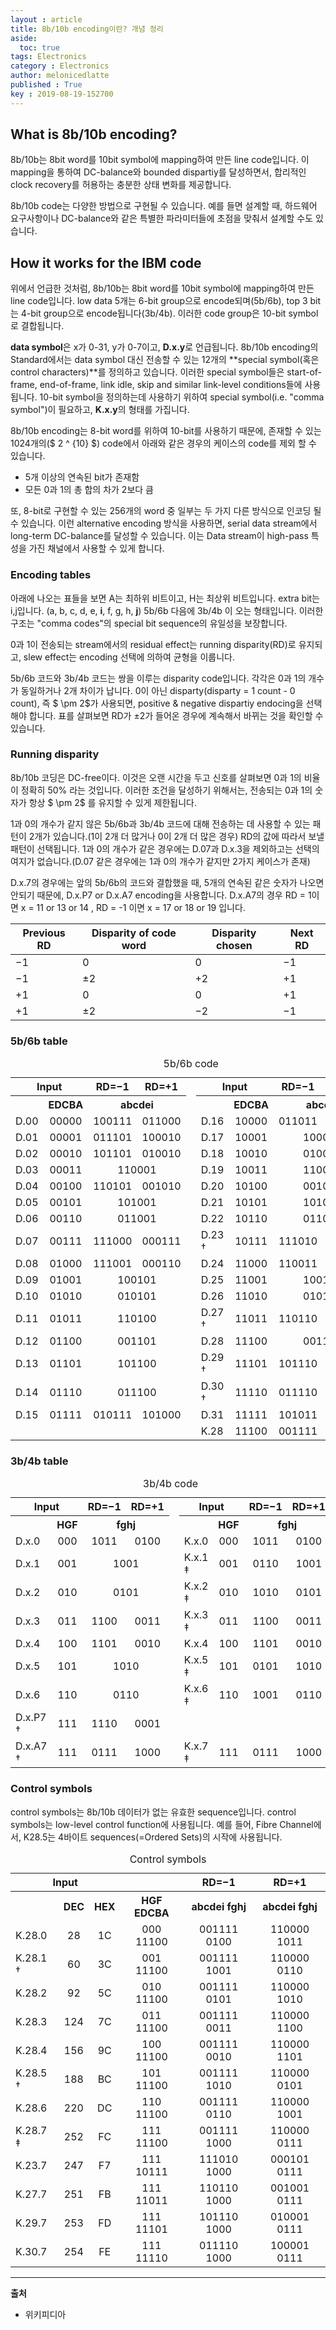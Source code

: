 ```yaml
---
layout : article
title: 8b/10b encoding이란? 개념 정리
aside:
  toc: true
tags: Electronics
category : Electronics
author: melonicedlatte
published : True
key : 2019-08-19-152700
---
```


## What is 8b/10b encoding?
8b/10b는 8bit word를 10bit symbol에 mapping하여 만든 line code입니다. 이 mapping을 통하여 DC-balance와 bounded dispartiy를 달성하면서, 합리적인 clock recovery를 허용하는 충분한 상태 변화를 제공합니다. 

8b/10b code는 다양한 방법으로 구현될 수 있습니다. 예를 들면 설계할 때, 하드웨어 요구사항이나 DC-balance와 같은 특별한 파라미터들에 초점을 맞춰서 설계할 수도 있습니다. 

## How it works for the IBM code
위에서 언급한 것처럼, 8b/10b는 8bit word를 10bit symbol에 mapping하여 만든 line code입니다. low data 5개는 6-bit group으로 encode되며(5b/6b), top 3 bit는 4-bit group으로 encode됩니다(3b/4b). 이러한 code group은 10-bit symbol로 결합됩니다. 

**data symbol**은 x가 0-31, y가 0-7이고, **D.x.y**로 언급됩니다. 8b/10b encoding의 Standard에서는 data symbol 대신 전송할 수 있는 12개의 **special symbol(혹은 control characters)**를 정의하고 있습니다. 이러한 special symbol들은 start-of-frame, end-of-frame, link idle, skip and similar link-level conditions들에 사용됩니다. 10-bit symbol을 정의하는데 사용하기 위하여 special symbol(i.e. "comma symbol")이 필요하고, **K.x.y**의 형태를 가집니다.

8b/10b encoding는 8-bit word를 위하여 10-bit를 사용하기 때문에, 존재할 수 있는 1024개의($ 2 ^ {10} $) code에서 아래와 같은 경우의 케이스의 code를 제외 할 수 있습니다.

- 5개 이상의 연속된 bit가 존재함
- 모든 0과 1의 총 합의 차가 2보다 큼

또, 8-bit로 구현할 수 있는 256개의 word 중 일부는 두 가지 다른 방식으로 인코딩 될 수 있습니다. 이런 alternative encoding 방식을 사용하면, serial data stream에서 long-term DC-balance를 달성할 수 있습니다. 이는 Data stream이 high-pass 특성을 가진 채널에서 사용할 수 있게 합니다.

### Encoding tables
아래에 나오는 표들을 보면 A는 최하위 비트이고, H는 최상위 비트입니다. extra bit는 i,j입니다. (a, b, c, d, e, **i**, f, g, h, **j**) 5b/6b 다음에 3b/4b 이 오는 형태입니다. 이러한 구조는 "comma codes"의 special bit sequence의 유일성을 보장합니다. 

0과 1이 전송되는 stream에서의 residual effect는 running disparity(RD)로 유지되고, slew effect는 encoding 선택에 의하여 균형을 이룹니다.

5b/6b 코드와 3b/4b 코드는 쌍을 이루는 disparity code입니다. 각각은 0과 1의 개수가 동일하거나 2개 차이가 납니다. 0이 아닌 disparty(disparty = 1 count - 0 count), 즉 $ \pm 2$가 사용되면, positive & negative dispartiy endocing을 선택해야 합니다. 표를 살펴보면 RD가 $\pm 2$가 들어온 경우에 계속해서 바뀌는 것을 확인할 수 있습니다.

### Running disparity
8b/10b 코딩은 DC-free이다. 이것은 오랜 시간을 두고 신호를 살펴보면 0과 1의 비율이 정확히 50% 라는 것입니다. 이러한 조건을 달성하기 위해서는, 전송되는 0과 1의 숫자가 항상 $ \pm 2$ 를 유지할 수 있게 제한됩니다. 

1과 0의 개수가 같지 않은 5b/6b과 3b/4b 코드에 대해 전송하는 데 사용할 수 있는 패턴이 2개가 있습니다.(1이 2개 더 많거나 0이 2개 더 많은 경우) RD의 값에 따라서 보낼 패턴이 선택됩니다. 1과 0의 개수가 같은 경우에는 D.07과 D.x.3을 제외하고는 선택의 여지가 없습니다.(D.07 같은 경우에는 1과 0의 개수가 같지만 2가지 케이스가 존재)

D.x.7의 경우에는 앞의 5b/6b의 코드와 결합했을 때, 5개의 연속된 같은 숫자가 나오면 안되기 때문에, D.x.P7 or D.x.A7 encoding을 사용합니다. D.x.A7의 경우 RD = 1이면  x = 11 or 13 or 14 , RD = -1 이면 x = 17 or 18 or 19 입니다. 

| Previous RD | Disparity of code word| Disparity chosen | Next RD |
|--|--|--|--|
| −1 |  0 |  0 | −1 |
| −1 | ±2 | +2  | +1 |
| +1 |  0  |  0 | +1|
| +1 | ±2| −2 | −1 |

### 5b/6b table

<table class="wikitable" style="text-align:center"><caption>5b/6b code</caption><tbody><tr><th colspan="2">Input</th><th>RD=−1</th><th>RD=+1</th><td rowspan="19"></td><th colspan="2">Input</th><th>RD=−1</th><th>RD=+1</th></tr><tr><th></th><th>EDCBA</th><th colspan="2">abcdei</th><th></th><th>EDCBA</th><th colspan="2">abcdei</th></tr><tr><td>D.00</td><td>00000</td><td>100111</td><td>011000</td><td align="left">D.16</td><td>10000</td><td>011011</td><td>100100</td></tr><tr><td>D.01</td><td>00001</td><td>011101</td><td>100010</td><td align="left">D.17</td><td>10001</td><td colspan="2">100011</td></tr><tr><td>D.02</td><td>00010</td><td>101101</td><td>010010</td><td align="left">D.18</td><td>10010</td><td colspan="2">010011</td></tr><tr><td>D.03</td><td>00011</td><td colspan="2">110001</td><td align="left">D.19</td><td>10011</td><td colspan="2">110010</td></tr><tr><td>D.04</td><td>00100</td><td>110101</td><td>001010</td><td align="left">D.20</td><td>10100</td><td colspan="2">001011</td></tr><tr><td>D.05</td><td>00101</td><td colspan="2">101001</td><td align="left">D.21</td><td>10101</td><td colspan="2">101010</td></tr><tr><td>D.06</td><td>00110</td><td colspan="2">011001</td><td align="left">D.22</td><td>10110</td><td colspan="2">011010</td></tr><tr><td>D.07</td><td>00111</td><td>111000</td><td>000111</td><td align="left">D.23 †</td><td>10111</td><td>111010</td><td>000101</td></tr><tr><td>D.08</td><td>01000</td><td>111001</td><td>000110</td><td align="left">D.24</td><td>11000</td><td>110011</td><td>001100</td></tr><tr><td>D.09</td><td>01001</td><td colspan="2">100101</td><td align="left">D.25</td><td>11001</td><td colspan="2">100110</td></tr><tr><td>D.10</td><td>01010</td><td colspan="2">010101</td><td align="left">D.26</td><td>11010</td><td colspan="2">010110</td></tr><tr><td>D.11</td><td>01011</td><td colspan="2">110100</td><td align="left">D.27 †</td><td>11011</td><td>110110</td><td>001001</td></tr><tr><td>D.12</td><td>01100</td><td colspan="2">001101</td><td align="left">D.28</td><td>11100</td><td colspan="2">001110</td></tr><tr><td>D.13</td><td>01101</td><td colspan="2">101100</td><td align="left">D.29 †</td><td>11101</td><td>101110</td><td>010001</td></tr><tr><td>D.14</td><td>01110</td><td colspan="2">011100</td><td align="left">D.30 †</td><td>11110</td><td>011110</td><td>100001</td></tr><tr><td>D.15</td><td>01111</td><td>010111</td><td>101000</td><td align="left">D.31</td><td>11111</td><td>101011</td><td>010100</td></tr><tr><td colspan="4"></td><td align="left">K.28</td><td>11100</td><td>001111</td><td>110000</td></tr></tbody></table>

### 3b/4b table

<table class="wikitable" style="text-align:center"><caption>3b/4b code</caption><tbody><tr><th colspan="2">Input</th><th>RD=−1</th><th>RD=+1</th><td rowspan="11"></td><th colspan="2">Input</th><th>RD=−1</th><th>RD=+1</th></tr><tr><th></th><th>HGF</th><th colspan="2">fghj</th><th></th><th>HGF</th><th colspan="2">fghj</th></tr><tr><td align="left">D.x.0</td><td>000</td><td>1011</td><td>0100</td><td align="left">K.x.0</td><td>000</td><td>1011</td><td>0100</td></tr><tr><td align="left">D.x.1</td><td>001</td><td colspan="2">1001</td><td align="left">K.x.1 ‡</td><td>001</td><td>0110</td><td>1001</td></tr><tr><td align="left">D.x.2</td><td>010</td><td colspan="2">0101</td><td align="left">K.x.2 ‡</td><td>010</td><td>1010</td><td>0101</td></tr><tr><td align="left">D.x.3</td><td>011</td><td>1100</td><td>0011</td><td align="left">K.x.3 ‡</td><td>011</td><td>1100</td><td>0011</td></tr><tr><td align="left">D.x.4</td><td>100</td><td>1101</td><td>0010</td><td align="left">K.x.4</td><td>100</td><td>1101</td><td>0010</td></tr><tr><td align="left">D.x.5</td><td>101</td><td colspan="2">1010</td><td align="left">K.x.5 ‡</td><td>101</td><td>0101</td><td>1010</td></tr><tr><td align="left">D.x.6</td><td>110</td><td colspan="2">0110</td><td align="left">K.x.6 ‡</td><td>110</td><td>1001</td><td>0110</td></tr><tr><td align="left">D.x.P7 †</td><td>111</td><td>1110</td><td>0001</td><td colspan="4"></td></tr><tr><td align="left">D.x.A7 †</td><td>111</td><td>0111</td><td>1000</td><td align="left">K.x.7 ‡</td><td>111</td><td>0111</td><td>1000</td></tr></tbody></table>

### Control symbols
control symbols는 8b/10b 데이터가 없는 유효한 sequence입니다. control symbols는 low-level control function에 사용됩니다. 예를 들어, Fibre Channel에서, K28.5는 4바이트 sequences(=Ordered Sets)의 시작에 사용됩니다.

<table class="wikitable" style="text-align:center"><caption>Control symbols</caption><tbody><tr><th colspan="3">Input</th><th></th><th>RD=−1</th><th>RD=+1</th></tr><tr><th></th><th>DEC</th><th>HEX</th><th>HGF EDCBA</th><th>abcdei fghj</th><th>abcdei fghj</th></tr><tr><td align="left">K.28.0</td><td>28</td><td>1C</td><td>000 11100</td><td>001111 0100</td><td>110000 1011</td></tr><tr><td align="left">K.28.1 †</td><td>60</td><td>3C</td><td>001 11100</td><td>001111 1001</td><td>110000 0110</td></tr><tr><td align="left">K.28.2&nbsp;</td><td>92</td><td>5C</td><td>010 11100</td><td>001111 0101</td><td>110000 1010</td></tr><tr><td align="left">K.28.3&nbsp;</td><td>124</td><td>7C</td><td>011 11100</td><td>001111 0011</td><td>110000 1100</td></tr><tr><td align="left">K.28.4&nbsp;</td><td>156</td><td>9C</td><td>100 11100</td><td>001111 0010</td><td>110000 1101</td></tr><tr><td align="left">K.28.5 †</td><td>188</td><td>BC</td><td>101 11100</td><td>001111 1010</td><td>110000 0101</td></tr><tr><td align="left">K.28.6&nbsp;</td><td>220</td><td>DC</td><td>110 11100</td><td>001111 0110</td><td>110000 1001</td></tr><tr><td align="left">K.28.7 ‡</td><td>252</td><td>FC</td><td>111 11100</td><td>001111 1000</td><td>110000 0111</td></tr><tr><td align="left">K.23.7&nbsp;</td><td>247</td><td>F7</td><td>111 10111</td><td>111010 1000</td><td>000101 0111</td></tr><tr><td align="left">K.27.7&nbsp;</td><td>251</td><td>FB</td><td>111 11011</td><td>110110 1000</td><td>001001 0111</td></tr><tr><td align="left">K.29.7&nbsp;</td><td>253</td><td>FD</td><td>111 11101</td><td>101110 1000</td><td>010001 0111</td></tr><tr><td align="left">K.30.7&nbsp;</td><td>254</td><td>FE</td><td>111 11110</td><td>011110 1000</td><td>100001 0111</td></tr></tbody></table>


---
**출처**
- 위키피디아
